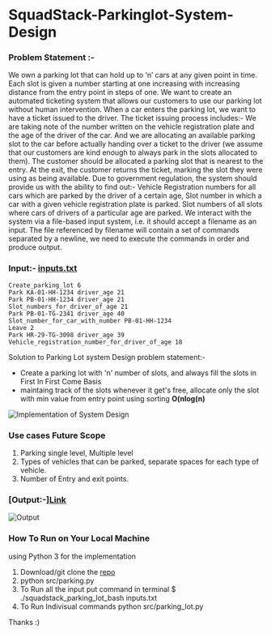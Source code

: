 # SquadStack-Parkinglot-System-Design

### Problem Statement :- 
We own a parking lot that can hold up to ‘n’ cars at any given point in time. Each slot is given a number starting at one increasing with increasing distance from the entry point in steps of one. We want to create an automated ticketing system that allows our customers to use our parking lot without human intervention.
When a car enters the parking lot, we want to have a ticket issued to the driver. The ticket issuing process includes:- 
We are taking note of the number written on the vehicle registration plate and the age of the driver of the car.
And we are allocating an available parking slot to the car before actually handing over a ticket to the driver (we assume that our customers are kind enough to always park in the slots allocated to them).
The customer should be allocated a parking slot that is nearest to the entry. At the exit, the customer returns the ticket, marking the slot they were using as being available.
Due to government regulation, the system should provide us with the ability to find out:-
Vehicle Registration numbers for all cars which are parked by the driver of a certain age,
Slot number in which a car with a given vehicle registration plate is parked. 
Slot numbers of all slots where cars of drivers of a particular age are parked.
We interact with the system via a file-based input system, i.e. it should accept a filename as an input. The file referenced by filename will contain a set of commands separated by a newline, we need to execute the commands in order and produce output.

### Input:- [inputs.txt](https://github.com/ajinkyajawale14/SquadStack-Parkinglot-System-Design/blob/main/inputs.txt) 

    Create_parking_lot 6
    Park KA-01-HH-1234 driver_age 21
    Park PB-01-HH-1234 driver_age 21
    Slot_numbers_for_driver_of_age 21
    Park PB-01-TG-2341 driver_age 40
    Slot_number_for_car_with_number PB-01-HH-1234
    Leave 2
    Park HR-29-TG-3098 driver_age 39
    Vehicle_registration_number_for_driver_of_age 18

Solution to Parking Lot system Design problem statement:- 

* Create a parking lot with 'n' number of slots, and always fill the slots in First In First Come Basis
* maintaing track of the slots whenever it get's free, allocate only the slot with min value from entry point using sorting **O(nlog(n)** 

![Implementation of System Design](https://github.com/ajinkyajawale14/SquadStack-Parkinglot-System-Design/blob/main/SquadStack%20Parking%20Lot.png)


### Use cases Future Scope
  1. Parking single level, Multiple level
  2. Types of vehicles that can be parked, separate spaces for each type of vehicle.
  3. Number of Entry and exit points.

### [Output:-][Link](https://github.com/ajinkyajawale14/SquadStack-Parkinglot-System-Design/blob/main/code_Screenshot%202020-10-12%20at%2012.52.02%20AM.png)
![Output](https://github.com/ajinkyajawale14/SquadStack-Parkinglot-System-Design/blob/main/Screenshot%202020-10-12%20at%202.51.58%20AM.png)

### How To Run on Your Local Machine

using Python 3 for the implementation 

  1. Download/git clone the [repo](https://github.com/ajinkyajawale14/SquadStack-Parkinglot-System-Design)
  2. python src/parking.py
  2. To Run all the input put command in terminal $ ./squadstack_parking_lot_bash inputs.txt
  3. To Run Indivisual commands python src/parking_lot.py
 
 Thanks :)
